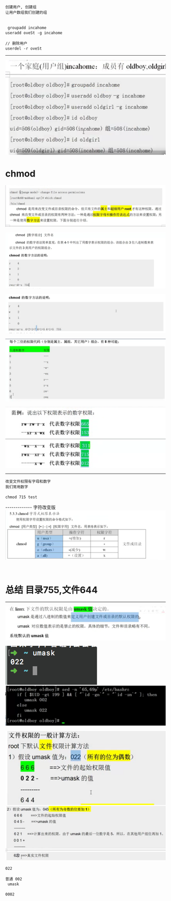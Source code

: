 # 
```

创建用户, 创建组
让用户数组我们创建的组


 groupadd incahome
useradd oveSt -g incahome

// 删除用户
userdel -r oveSt
```
-------
![05fileC01](image/05fileC06.png)




#  chmod
![05fileC01](image/05fileC07.png)

![05fileC01](image/05fileC08.png)

![05fileC01](image/05fileC09.png)

![05fileC01](image/05fileC10.png)

![05fileC01](image/05fileC11.png)

-------------
```
改变文件权限有字母和数字
我们常用数字

chmod 715 test

```
------------- 字符改变版
![05fileC01](image/05fileC12.png)


```


```



# 总结 目录755,文件644

-------------
![05fileC01](image/05fileC13.png)

![05fileC01](image/05fileC14.png)
![05fileC01](image/05fileC15.png)


![05fileC01](image/05fileC16.png)
![05fileC01](image/05fileC17.png)

```
022

普通 002
 umask

0002
```

```


